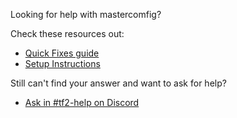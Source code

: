 Looking for help with mastercomfig?

Check these resources out:

* [Quick Fixes guide](https://docs.comfig.app/latest/next_steps/quick_fixes/)
* [Setup Instructions](https://docs.comfig.app/latest/setup/clean_up/)

Still can't find your answer and want to ask for help?

* [Ask in #tf2-help on Discord](https://discord.gg/mastercomfig-389089828249010188)

